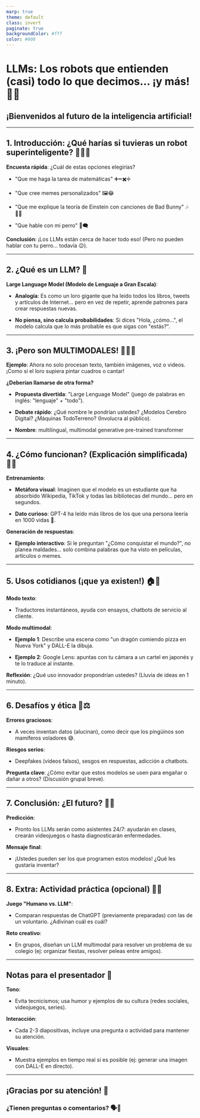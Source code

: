 ```yaml
---
marp: true
theme: default
class: invert
paginate: true
backgroundColor: #fff
color: #000
---
```


# LLMs: Los robots que entienden (casi) todo lo que decimos… ¡y más! 🤖🧠

## ¡Bienvenidos al futuro de la inteligencia artificial!

---

## 1. Introducción: ¿Qué harías si tuvieras un robot superinteligente? 🦸‍♂️🤖

**Encuesta rápida**: ¿Cuál de estas opciones elegirías?

- "Que me haga la tarea de matemáticas" ➕➖✖️➗

- "Que cree memes personalizados" 🖼️😂

- "Que me explique la teoría de Einstein con canciones de Bad Bunny" 🎶🧑‍🎤

- "Que hable con mi perro" 🐶🗨️

**Conclusión**: ¡Los LLMs están cerca de hacer todo eso! (Pero no pueden hablar con tu perro… todavía 😉).

---

## 2. ¿Qué es un LLM? 🤔

**Large Language Model (Modelo de Lenguaje a Gran Escala)**:

- **Analogía**: Es como un loro gigante que ha leído todos los libros, tweets y artículos de Internet… pero en vez de repetir, aprende patrones para crear respuestas nuevas.

- **No piensa, sino calcula probabilidades**: Si dices "Hola, ¿cómo...", el modelo calcula que lo más probable es que sigas con "estás?".

---

## 3. ¡Pero son MULTIMODALES! 🎨🎵🎥

**Ejemplo**: Ahora no solo procesan texto, también imágenes, voz o videos. ¡Como si el loro supiera pintar cuadros o cantar!

**¿Deberían llamarse de otra forma?**

- **Propuesta divertida**: "Large Lenguage Model" (juego de palabras en inglés: "lenguaje" + "todo").

- **Debate rápido**: ¿Qué nombre le pondrían ustedes? ¿Modelos Cerebro Digital? ¿Máquinas TodoTerreno? (Involucra al público).
- **Nombre**: multilingual, multimodal generative pre-trained transformer

---

## 4. ¿Cómo funcionan? (Explicación simplificada) 🧑‍🏫

**Entrenamiento**:

- **Metáfora visual**: Imaginen que el modelo es un estudiante que ha absorbido Wikipedia, TikTok y todas las bibliotecas del mundo… pero en segundos.

- **Dato curioso**: GPT-4 ha leído más libros de los que una persona leería en 1000 vidas 🧐.

**Generación de respuestas**:

- **Ejemplo interactivo**: Si le preguntan "¿Cómo conquistar el mundo?", no planea maldades… solo combina palabras que ha visto en películas, artículos o memes.

---

## 5. Usos cotidianos (¡que ya existen!) 🏠📱

**Modo texto**:

- Traductores instantáneos, ayuda con ensayos, chatbots de servicio al cliente.

**Modo multimodal**:

- **Ejemplo 1**: Describe una escena como "un dragón comiendo pizza en Nueva York" y DALL-E la dibuja.

- **Ejemplo 2**: Google Lens: apuntas con tu cámara a un cartel en japonés y te lo traduce al instante.

**Reflexión**: ¿Qué uso innovador propondrían ustedes? (Lluvia de ideas en 1 minuto).

---

## 6. Desafíos y ética 🚨⚖️

**Errores graciosos**:

- A veces inventan datos (alucinan), como decir que los pingüinos son mamíferos voladores 😅.

**Riesgos serios**:

- Deepfakes (videos falsos), sesgos en respuestas, adicción a chatbots.

**Pregunta clave**: ¿Cómo evitar que estos modelos se usen para engañar o dañar a otros? (Discusión grupal breve).

---

## 7. Conclusión: ¿El futuro? 🚀🔮

**Predicción**:

- Pronto los LLMs serán como asistentes 24/7: ayudarán en clases, crearán videojuegos o hasta diagnosticarán enfermedades.

**Mensaje final**:

- ¡Ustedes pueden ser los que programen estos modelos! ¿Qué les gustaría inventar?

---

## 8. Extra: Actividad práctica (opcional) 🎲🧩

**Juego "Humano vs. LLM"**:

- Comparan respuestas de ChatGPT (previamente preparadas) con las de un voluntario. ¿Adivinan cuál es cuál?

**Reto creativo**:

- En grupos, diseñan un LLM multimodal para resolver un problema de su colegio (ej: organizar fiestas, resolver peleas entre amigos).

---

## Notas para el presentador 📝

**Tono**:

- Evita tecnicismos; usa humor y ejemplos de su cultura (redes sociales, videojuegos, series).

**Interacción**:

- Cada 2-3 diapositivas, incluye una pregunta o actividad para mantener su atención.

**Visuales**:

- Muestra ejemplos en tiempo real si es posible (ej: generar una imagen con DALL-E en directo).

---

## ¡Gracias por su atención! 🙌

### ¿Tienen preguntas o comentarios? 🗣️💬
